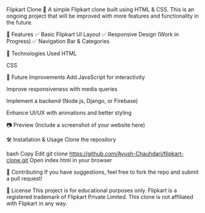 Flipkart Clone 🛒
A simple Flipkart clone built using HTML & CSS. This is an ongoing project that will be improved with more features and functionality in the future.

🚀 Features
✅ Basic Flipkart UI Layout
✅ Responsive Design (Work in Progress)
✅ Navigation Bar & Categories

📌 Technologies Used
HTML

CSS

🔧 Future Improvements
Add JavaScript for interactivity

Improve responsiveness with media queries

Implement a backend (Node.js, Django, or Firebase)

Enhance UI/UX with animations and better styling

📷 Preview
(Include a screenshot of your website here)

🛠 Installation & Usage
Clone the repository

bash
Copy
Edit
git clone https://github.com/Ayush-Chauhdari/flipkart-clone.git
Open index.html in your browser

🤝 Contributing
If you have suggestions, feel free to fork the repo and submit a pull request!

📜 License
This project is for educational purposes only. Flipkart is a registered trademark of Flipkart Private Limited. This clone is not affiliated with Flipkart in any way.